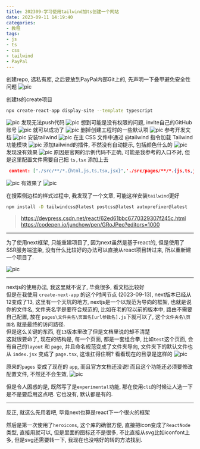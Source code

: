 ```yaml
---
title: 202309-学习使用tailwind加ts创建一个网站
date: 2023-09-11 14:19:40
categories:
- 教程
tags: 
- js
- ts
- css
- tailwind
- PayPal
---
```


创建repo, 选私有库, 之后要放到PayPal内部Git上的, 先声明一下叠甲避免安全性问题
![pic](202309-学习使用tailwind加ts创建一个网站/001.png)

创建ts的create项目
```bash
npx create-react-app display-site --template typescript
```
![pic](202309-学习使用tailwind加ts创建一个网站/002.png)
发现无法push代码
![pic](202309-学习使用tailwind加ts创建一个网站/004.png)
想到可能是没有权限的问题, invite自己的GitHub账号
![pic](202309-学习使用tailwind加ts创建一个网站/003.png)
就可以成功了
![pic](202309-学习使用tailwind加ts创建一个网站/005.png)
删掉创建工程时的一些默认项
![pic](202309-学习使用tailwind加ts创建一个网站/006.png)
参考开发文档
![pic](202309-学习使用tailwind加ts创建一个网站/007.png)
安装tailwind
![pic](202309-学习使用tailwind加ts创建一个网站/008.png)
在主 CSS 文件中通过 @tailwind 指令加载 Tailwind 功能模块
![pic](202309-学习使用tailwind加ts创建一个网站/009.png)
添加tailwind的插件, 不然没有自动提示, 包括颜色什么的
![pic](202309-学习使用tailwind加ts创建一个网站/010.png)
发现没有效果
![pic](202309-学习使用tailwind加ts创建一个网站/011.png)
原因是官网的示例代码不正确, 可能是我参考的入口不对, 但是这里配置文件需要自己把 `ts,tsx` 添加上去
```json
 content: ["./src/**/*.{html,js,ts,tsx,jsx}",'./src/pages/**/*.{js,ts,jsx,tsx}', './src/components/**/*.{js,ts,jsx,tsx}']
```
![pic](202309-学习使用tailwind加ts创建一个网站/012.png)
有效果了
![pic](202309-学习使用tailwind加ts创建一个网站/013.png)

在搜索侧边栏的样式过程中, 我发现了一个文章, 可能这样安装`tailwind`更好
```bash
npm install -D tailwindcss@latest postcss@latest autoprefixer@latest
```
> https://devpress.csdn.net/react/62ed61bbc6770329307f245c.html
> https://codepen.io/junchow/pen/GRoJPeo?editors=1000

---
为了使用next框架, 只能重建项目了, 因为next虽然是基于react的, 但是使用了SSR服务端渲染, 没有什么比较好的办法可以直接从react项目转过来, 所以重新建一个项目了.

![pic](202309-学习使用tailwind加ts创建一个网站/014.png)

---
nextjs的使用办法, 我这里就不说了, 毕竟很多, 看文档比较好  
但是在我使用 `create-next-app` 的这个时间节点 (2023-09-13), next版本已经从12变成了13, 这里有一个天坑的地方, nextjs是一个以规范为导向的框架, 也就是说你的文件名, 文件夹名字是要符合规范的, 比如在老的12以前的版本中, 路由不需要自己配置, 放在 `pages\文件夹名\页面名[url参数名].js`下就可以了, 这个`文件夹名\页面名` 就是最终的访问路径.   
但是这么关键的东西, 在`13`版本里改了但是文档里说的却不清楚  
这就很要命了, 现在的结构是, 每一个页面, 都是一套组合拳, 比如`test`这个页面, 会有自己的`layout` 和 `page`, 并且命名规范变成了文件夹导向, 文件夹下的默认文件也从 `index.jsx` 变成了 `page.tsx`, 这谁扛得住啊? 看看现在的目录是这样的
![pic](202309-学习使用tailwind加ts创建一个网站/015.png)  

原来的`pages` 变成了现在的 `app`, 而且官方文档还没说! 而且这个功能还必须要修改配置文件, 不然还不会生效, 
![pic](202309-学习使用tailwind加ts创建一个网站/016.png) 

但是令人困惑的是, 既然写了是`experimental`功能, 那在使用`cli`的时候让人选一下是不是要启用这点吧. 它也没有, 默认都是有的.

---
反正, 就这么先用着吧, 毕竟next也算是react下一个很火的框架

然后是第一次使用了`heroicons`, 这个库的确很方便, 直接把icon变成了`ReactNode`类型, 直接用就可以, 但是里面的图标还不是很多, 不比直接从svg比如iconfont上多, 但是svg还需要转一下, 我现在也没啥好的转的方法找到.
